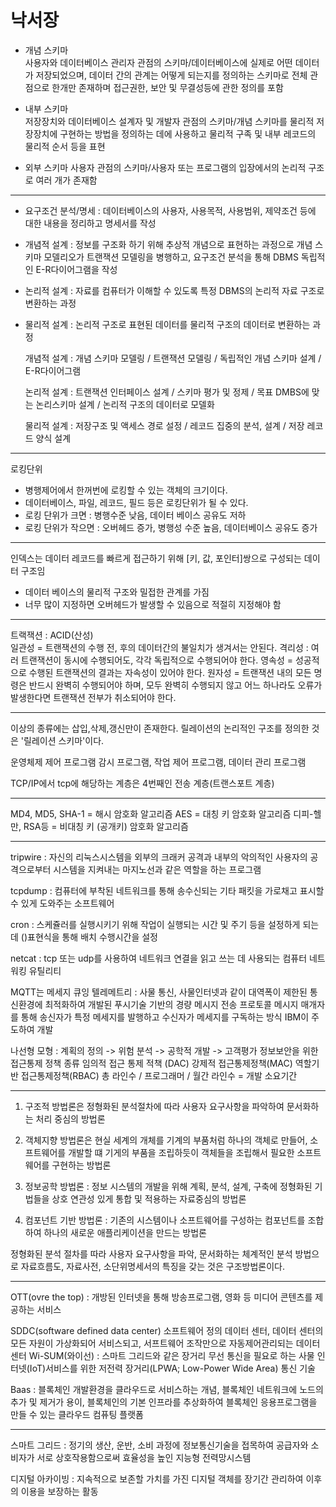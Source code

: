 # 낙서장

- 개념 스키마   
  사용자와 데이터베이스 관리자 관점의 스키마/데이터베이스에 실제로 어떤 데이터가 저장되었으며, 데이터 간의 관계는 어떻게 되는지를 정의하는 스키마로 전체 관점으로 한개만 존재하며 접근권한, 보안 및 무결성등에 관한 정의를 포함

- 내부 스키마   
  저장장치와 데이터베이스 설계자 및 개발자 관점의 스키마/개념 스키마를 물리적 저장장치에 구현하는 방법을 정의하는 데에 사용하고 물리적 구족 및 내부 레코드의 물리적 순서 등을 표현

- 외부 스키마
  사용자 관점의 스키마/사용자 또는 프로그램의 입장에서의 논리적 구조로 여러 개가 존재함

***

- 요구조건 분석/명세 : 데이터베이스의 사용자, 사용목적, 사용범위, 제약조건 등에 대한 내용을 정리하고 명세서를 작성
- 개념적 설계 : 정보를 구조화 하기 위해 추상적 개념으로 표현하는 과정으로 개념 스키마 모델리오가 트랜잭션 모델링을 병행하고, 요구조건 분석을 통해 DBMS 독립적인 E-R다이어그램을 작성
- 논리적 설계 : 자료를 컴퓨터가 이해할 수 있도록 특정 DBMS의 논리적 자료 구조로 변환하는 과정
- 물리적 설계 : 논리적 구조로 표현된 데이터를 물리적 구조의 데이터로 변환하는 과정
  
  개념적 설계 : 개념 스키마 모델링 /  트랜잭션 모델링 / 독립적인 개념 스키마 설계 / E-R다이어그램

  논리적 설계 : 트랜잭션 인터페이스 설계 / 스키마 평가 및 정제 / 목표 DMBS에 맞는 논리스키마 설계 / 논리적 구조의 데이터로 모델화

  물리적 설계 : 저장구조 및 액세스 경로 설정 / 레코드 집중의 분석, 설계 / 저장 레코드 양식 설계

***

로킹단위
 + 병행제어에서 한꺼번에 로킹할 수 있는 객체의 크기이다.
 + 데이터베이스, 파일, 레코드, 필드 등은 로킹단위가 될 수 있다.
 + 로킹 단위가 크면 : 병행수준 낮음, 데이터 베이스 공유도 저하
 + 로킹 단위가 작으면 : 오버헤드 증가, 병행성 수준 높음, 데이터베이스 공유도 증가

***

인덱스는 데이터 레코드를 빠르게 접근하기 위해 [키, 값, 포인터]쌍으로 구성되는 데이터 구조임
- 데이터 베이스의 물리적 구조와 밀접한 관계를 가짐
- 너무 많이 지정하면 오버헤드가 발생할 수 있음으로 적절히 지정해야 함

***

트랙잭션 : ACID(산성)   
일관성 = 트랜잭션의 수행 전, 후의 데이터간의 불일치가 생겨서는 안된다.
격리성 : 여러 트랜잭션이 동시에 수행되어도, 각각 독립적으로 수행되어야 한다.
영속성 = 성공적으로 수행된 트랜잭션의 결과는 자속성이 있어야 한다.
원자성 = 트랜잭션 내의 모든 명령은 반드시 완벽히 수행되어야 하며, 모두 완벽히 수행되지 않고 어느 하나라도 오류가 발생한다면 트랜잭션 전부가 취소되어야 한다.

***

이상의 종류에는 삽입,삭제,갱신만이 존재한다.
릴레이션의 논리적인 구조를 정의한 것은 '릴레이션 스키마'이다.

운영체제 제어 프로그램
감시 프로그램, 작업 제어 프로그램, 데이터 관리 프로그램

TCP/IP에서 tcp에 해당하는 계층은 4번째인 전송 계층(트랜스포트 계층)

***

MD4, MD5, SHA-1 = 해시 암호화 알고리즘
AES = 대칭 키 암호화 알고리즘
디피-헬만, RSA등 = 비대칭 키 (공개키) 암호화 알고리즘

---

tripwire : 자신의 리눅스시스템을 외부의 크래커 공격과 내부의 악의적인 사용자의 공격으로부터 시스템을 지켜내는 마지노선과 같은 역할을 하는 프로그램

tcpdump : 컴퓨터에 부착된 네트워크를 통해 송수신되는 기타 패킷을 가로채고 표시할 수 있게 도와주는 소프트웨어

cron : 스케쥴러를 실행시키기 위해 작업이 실행되는 시간 및 주기 등을 설정하게 되는데 ()표현식을 통해 배치 수행시간을 설정

netcat : tcp 또는 udp를 사용하여 네트워크 연결을 읽고 쓰는 데 사용되는 컴퓨터 네트워킹 유틸리티

MQTT는 메세지 큐잉 텔레메트리 :
사물 통신, 사물인터넷과 같이 대역폭이 제한된 통신환경에 최적화하여 개발된 푸시기술 기반의 경량 메시지 전송 프로토콜
메시지 매개자를 통해 송신자가 특정 메세지를 발행하고 수신자가 메세지를 구독하는 방식
IBM이 주도하여 개발

나선형 모형 : 계획의 정의 -> 위험 분석 -> 공학적 개발 -> 고객평가
정보보안을 위한 접근통제 정책 종류
임의적 접근 통제 적책 (DAC)
강제적 접근통제정책(MAC)
역할기반 접근통제정책(RBAC)
총 라인수 / 프로그래머 / 월간 라인수 = 개발 소요기간

***

1. 구조적 방법론은 정형화된 분석절차에 따라 사용자 요구사항을 파악하여 문서화하는 처리 중심의 방법론

2. 객체지향 방법론은 현실 세계의 개체를 기계의 부품처럼 하나의 객체로 만들어, 소프트웨어를 개발할 떄 기게의 부품을 조립하듯이 객체들을 조립해서 필요한 소프트웨어를 구현하는 방법론

3. 정보공학 방법론 : 정보 시스템의 개발을 위해 계획, 분석, 설계, 구축에 정형화된 기법들을 상호 연관성 있게 통합 및 적용하는 자료중심의 방법론

4. 컴포넌트 기반 방법론 : 기존의 시스템이나 소프트웨어를 구성하는 컴포넌트를 조합하여 하나의 새로운 애플리케이션을 만드는 방법론

정형화된 분석 절차를 따라 사용자 요구사항을 파악, 문서화하는 체계적인 분석 방법으로 자료흐름도, 자료사전, 소단위명세서의 특징을 갖는 것은 구조방법론이다.

***

OTT(ovre the top) : 개방된 인터넷을 통해 방송프로그램, 영화 등 미디어 콘텐츠를 제공하는 서비스

SDDC(software defined data center) 소프트웨어 정의 데이터 센터, 데이터 센터의 모든 자원이 가상화되어 서비스되고, 서프트웨어 조작만으로 자동제어관리되는 데이터 센터
Wi-SUM(와이선) : 스마트 그리드와 같은 장거리 무선 통신을 필요로 하는 사물 인터넷(IoT)서비스를 위한 저전력 장거리(LPWA; Low-Power Wide Area) 통신 기술

Baas : 블록체인 개발환경을 클라우드로 서비스하는 개념, 블록체인 네트워크에 노드의 추가 및 제거가 용이, 블록체인의 기본 인프라를 추상화하여 블록체인 응용프로그램을 만들 수 있는 클라우드 컴퓨팅 플랫폼

***

스마트 그리드 : 정기의 생산, 운반, 소비 과정에 정보통신기술을 접목하여 공급자와 소비자가 서로 상호작용함으로써 효율성을 높인 지능형 전력망시스템

디지털 아카이빙 : 지속적으로 보존할 가치를 가진 디지털 객체를 장기간 관리하여 이후의 이용을 보장하는 활동